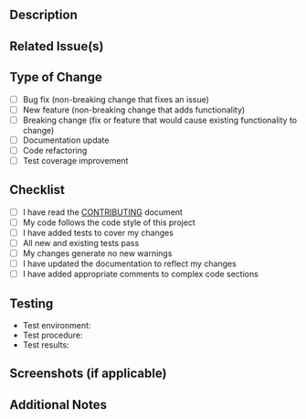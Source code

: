 ## Description
<!-- Describe your changes in detail -->

## Related Issue(s)
<!-- Link the issue(s) this PR addresses -->

## Type of Change
<!-- Mark relevant options with 'x' -->
- [ ] Bug fix (non-breaking change that fixes an issue)
- [ ] New feature (non-breaking change that adds functionality)
- [ ] Breaking change (fix or feature that would cause existing functionality to change)
- [ ] Documentation update
- [ ] Code refactoring
- [ ] Test coverage improvement

## Checklist
<!-- Mark all that apply with 'x' -->
- [ ] I have read the [CONTRIBUTING](../CONTRIBUTING.md) document
- [ ] My code follows the code style of this project
- [ ] I have added tests to cover my changes
- [ ] All new and existing tests pass
- [ ] My changes generate no new warnings
- [ ] I have updated the documentation to reflect my changes
- [ ] I have added appropriate comments to complex code sections

## Testing
<!-- Describe the tests you ran to verify your changes -->
- Test environment:
- Test procedure:
- Test results:

## Screenshots (if applicable)
<!-- Add screenshots of UI changes or other visual effects -->

## Additional Notes
<!-- Add any other information that would be helpful for reviewers --> 